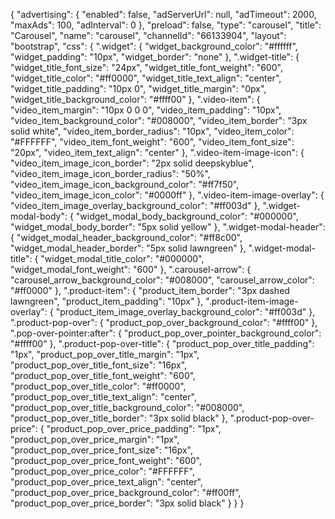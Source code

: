 {
    "advertising": {
        "enabled": false,
        "adServerUrl": null,
        "adTimeout": 2000,
        "maxAds": 100,
        "adInterval": 0
    },
    "preload": false,
    "type": "carousel",
    "title": "Carousel",
    "name": "carousel",
    "channelId": "66133904",
    "layout": "bootstrap",
    "css": {
        ".widget": {
            "widget_background_color": "#ffffff",
            "widget_padding": "10px",
            "widget_border": "none"
        },
        ".widget-title": {
            "widget_title_font_size": "24px",
            "widget_title_font_weight": "600",
            "widget_title_color": "#ff0000",
            "widget_title_text_align": "center",
            "widget_title_padding": "10px 0",
            "widget_title_margin": "0px",
            "widget_title_background_color": "#ffff00"
        },
        ".video-item": {
            "video_item_margin": "10px 0 0 0",
            "video_item_padding": "10px",
            "video_item_background_color": "#008000",
            "video_item_border": "3px solid white",
            "video_item_border_radius": "10px",
            "video_item_color": "#FFFFFF",
            "video_item_font_weight": "600",
            "video_item_font_size": "20px",
            "video_item_text_align": "center"
        },
        ".video-item-image-icon": {
            "video_item_image_icon_border": "2px solid deepskyblue",
            "video_item_image_icon_border_radius": "50%",
            "video_item_image_icon_background_color": "#ff7f50",
            "video_item_image_icon_color": "#0000ff"
        },
        ".video-item-image-overlay": {
            "video_item_image_overlay_background_color": "#ff003d"
        },
        ".widget-modal-body": {
            "widget_modal_body_background_color": "#000000",
            "widget_modal_body_border": "5px solid yellow"
        },
        ".widget-modal-header": {
            "widget_modal_header_background_color": "#ff8c00",
            "widget_modal_header_border": "5px solid lawngreen"
        },
        ".widget-modal-title": {
            "widget_modal_title_color": "#000000",
            "widget_modal_font_weight": "600"
        },
        ".carousel-arrow": {
            "carousel_arrow_background_color": "#008000",
            "carousel_arrow_color": "#ff0000"
        },
        ".product-item": {
            "product_item_border": "3px dashed lawngreen",
            "product_item_padding": "10px"
        },
        ".product-item-image-overlay": {
            "product_item_image_overlay_background_color": "#ff003d"
        },
        ".product-pop-over": {
            "product_pop_over_background_color": "#ffff00"
        },
        ".pop-over-pointer:after": {
            "product_pop_over_pointer_background_color": "#ffff00"
        },
        ".product-pop-over-title": {
            "product_pop_over_title_padding": "1px",
            "product_pop_over_title_margin": "1px",
            "product_pop_over_title_font_size": "16px",
            "product_pop_over_title_font_weight": "600",
            "product_pop_over_title_color": "#ff0000",
            "product_pop_over_title_text_align": "center",
            "product_pop_over_title_background_color": "#008000",
            "product_pop_over_title_border": "3px solid black"
        },
        ".product-pop-over-price": {
            "product_pop_over_price_padding": "1px",
            "product_pop_over_price_margin": "1px",
            "product_pop_over_price_font_size": "16px",
            "product_pop_over_price_font_weight": "600",
            "product_pop_over_price_color": "#FFFFFF",
            "product_pop_over_price_text_align": "center",
            "product_pop_over_price_background_color": "#ff00ff",
            "product_pop_over_price_border": "3px solid black"
        }
    }
}